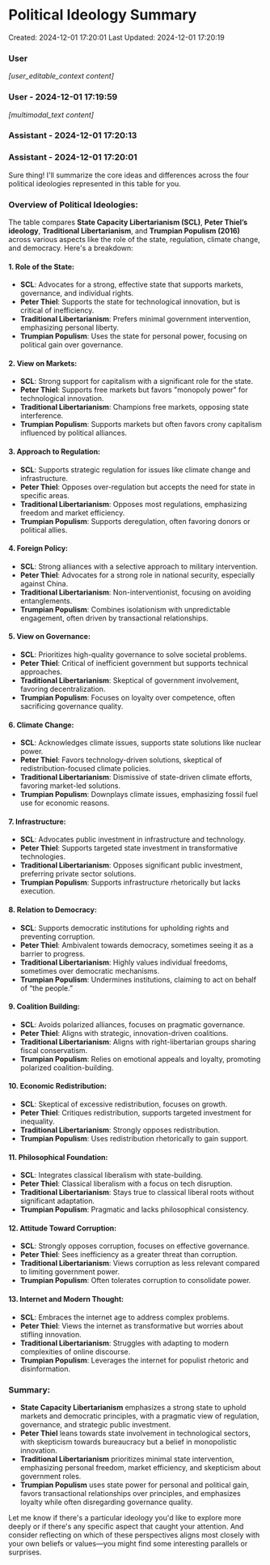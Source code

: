# Political Ideology Summary

Created: 2024-12-01 17:20:01
Last Updated: 2024-12-01 17:20:19

### User

*[user_editable_context content]*

### User - 2024-12-01 17:19:59

*[multimodal_text content]*

### Assistant - 2024-12-01 17:20:13



### Assistant - 2024-12-01 17:20:01

Sure thing! I'll summarize the core ideas and differences across the four political ideologies represented in this table for you. 

### Overview of Political Ideologies:
The table compares **State Capacity Libertarianism (SCL)**, **Peter Thiel’s ideology**, **Traditional Libertarianism**, and **Trumpian Populism (2016)** across various aspects like the role of the state, regulation, climate change, and democracy. Here's a breakdown:

#### 1. **Role of the State:**
- **SCL**: Advocates for a strong, effective state that supports markets, governance, and individual rights.
- **Peter Thiel**: Supports the state for technological innovation, but is critical of inefficiency.
- **Traditional Libertarianism**: Prefers minimal government intervention, emphasizing personal liberty.
- **Trumpian Populism**: Uses the state for personal power, focusing on political gain over governance.

#### 2. **View on Markets:**
- **SCL**: Strong support for capitalism with a significant role for the state.
- **Peter Thiel**: Supports free markets but favors "monopoly power" for technological innovation.
- **Traditional Libertarianism**: Champions free markets, opposing state interference.
- **Trumpian Populism**: Supports markets but often favors crony capitalism influenced by political alliances.

#### 3. **Approach to Regulation:**
- **SCL**: Supports strategic regulation for issues like climate change and infrastructure.
- **Peter Thiel**: Opposes over-regulation but accepts the need for state in specific areas.
- **Traditional Libertarianism**: Opposes most regulations, emphasizing freedom and market efficiency.
- **Trumpian Populism**: Supports deregulation, often favoring donors or political allies.

#### 4. **Foreign Policy:**
- **SCL**: Strong alliances with a selective approach to military intervention.
- **Peter Thiel**: Advocates for a strong role in national security, especially against China.
- **Traditional Libertarianism**: Non-interventionist, focusing on avoiding entanglements.
- **Trumpian Populism**: Combines isolationism with unpredictable engagement, often driven by transactional relationships.

#### 5. **View on Governance:**
- **SCL**: Prioritizes high-quality governance to solve societal problems.
- **Peter Thiel**: Critical of inefficient government but supports technical approaches.
- **Traditional Libertarianism**: Skeptical of government involvement, favoring decentralization.
- **Trumpian Populism**: Focuses on loyalty over competence, often sacrificing governance quality.

#### 6. **Climate Change:**
- **SCL**: Acknowledges climate issues, supports state solutions like nuclear power.
- **Peter Thiel**: Favors technology-driven solutions, skeptical of redistribution-focused climate policies.
- **Traditional Libertarianism**: Dismissive of state-driven climate efforts, favoring market-led solutions.
- **Trumpian Populism**: Downplays climate issues, emphasizing fossil fuel use for economic reasons.

#### 7. **Infrastructure:**
- **SCL**: Advocates public investment in infrastructure and technology.
- **Peter Thiel**: Supports targeted state investment in transformative technologies.
- **Traditional Libertarianism**: Opposes significant public investment, preferring private sector solutions.
- **Trumpian Populism**: Supports infrastructure rhetorically but lacks execution.

#### 8. **Relation to Democracy:**
- **SCL**: Supports democratic institutions for upholding rights and preventing corruption.
- **Peter Thiel**: Ambivalent towards democracy, sometimes seeing it as a barrier to progress.
- **Traditional Libertarianism**: Highly values individual freedoms, sometimes over democratic mechanisms.
- **Trumpian Populism**: Undermines institutions, claiming to act on behalf of “the people.”

#### 9. **Coalition Building:**
- **SCL**: Avoids polarized alliances, focuses on pragmatic governance.
- **Peter Thiel**: Aligns with strategic, innovation-driven coalitions.
- **Traditional Libertarianism**: Aligns with right-libertarian groups sharing fiscal conservatism.
- **Trumpian Populism**: Relies on emotional appeals and loyalty, promoting polarized coalition-building.

#### 10. **Economic Redistribution:**
- **SCL**: Skeptical of excessive redistribution, focuses on growth.
- **Peter Thiel**: Critiques redistribution, supports targeted investment for inequality.
- **Traditional Libertarianism**: Strongly opposes redistribution.
- **Trumpian Populism**: Uses redistribution rhetorically to gain support.

#### 11. **Philosophical Foundation:**
- **SCL**: Integrates classical liberalism with state-building.
- **Peter Thiel**: Classical liberalism with a focus on tech disruption.
- **Traditional Libertarianism**: Stays true to classical liberal roots without significant adaptation.
- **Trumpian Populism**: Pragmatic and lacks philosophical consistency.

#### 12. **Attitude Toward Corruption:**
- **SCL**: Strongly opposes corruption, focuses on effective governance.
- **Peter Thiel**: Sees inefficiency as a greater threat than corruption.
- **Traditional Libertarianism**: Views corruption as less relevant compared to limiting government power.
- **Trumpian Populism**: Often tolerates corruption to consolidate power.

#### 13. **Internet and Modern Thought:**
- **SCL**: Embraces the internet age to address complex problems.
- **Peter Thiel**: Views the internet as transformative but worries about stifling innovation.
- **Traditional Libertarianism**: Struggles with adapting to modern complexities of online discourse.
- **Trumpian Populism**: Leverages the internet for populist rhetoric and disinformation.

### Summary:
- **State Capacity Libertarianism** emphasizes a strong state to uphold markets and democratic principles, with a pragmatic view of regulation, governance, and strategic public investment.
- **Peter Thiel** leans towards state involvement in technological sectors, with skepticism towards bureaucracy but a belief in monopolistic innovation.
- **Traditional Libertarianism** prioritizes minimal state intervention, emphasizing personal freedom, market efficiency, and skepticism about government roles.
- **Trumpian Populism** uses state power for personal and political gain, favors transactional relationships over principles, and emphasizes loyalty while often disregarding governance quality.

Let me know if there's a particular ideology you'd like to explore more deeply or if there's any specific aspect that caught your attention. And consider reflecting on which of these perspectives aligns most closely with your own beliefs or values—you might find some interesting parallels or surprises.

